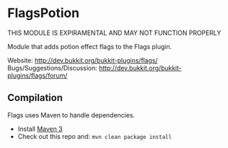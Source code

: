 FlagsPotion
===========

THIS MODULE IS EXPIRAMENTAL AND MAY NOT FUNCTION PROPERLY

Module that adds potion effect flags to the Flags plugin.

Website: <http://dev.bukkit.org/bukkit-plugins/flags/>  
Bugs/Suggestions/Discussion: <http://dev.bukkit.org/bukkit-plugins/flags/forum/>  

Compilation
-----------

Flags uses Maven to handle dependencies.
* Install [Maven 3](http://maven.apache.org/download.html)
* Check out this repo and: `mvn clean package install`
